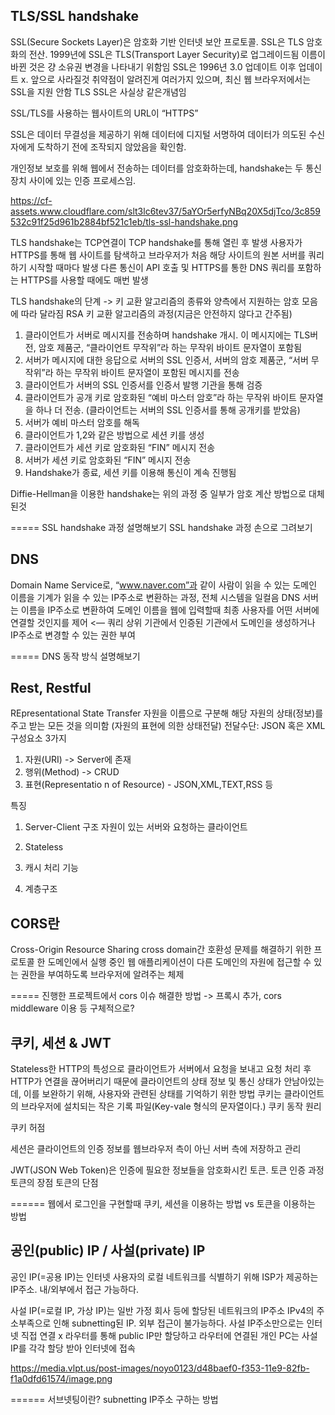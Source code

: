 ## TLS/SSL handshake

SSL(Secure Sockets Layer)은 암호화 기반 인터넷 보안 프로토콜.
SSL은 TLS 암호화의 전산. 1999년에 SSL은 TLS(Transport Layer Security)로 업그레이드됨
이름이 바뀐 것은 걍 소유권 변경을 나타내기 위함임
SSL은 1996년 3.0 업데이트 이후 업데이트 x. 앞으로 사라질것
취약점이 알려진게 여러가지 있으며, 최신 웹 브라우저에서는 SSL을 지원 안함
TLS SSL은 사실상 같은개념임

SSL/TLS를 사용하는 웹사이트의 URL이 “HTTPS”

SSL은 데이터 무결성을 제공하기 위해 데이터에 디지털 서명하여
데이터가 의도된 수신자에게 도착하기 전에 조작되지 않았음을 확인함.

개인정보 보호를 위해 웹에서 전송하는 데이터를 암호화하는데,
handshake는 두 통신 장치 사이에 있는 인증 프로세스임.

https://cf-assets.www.cloudflare.com/slt3lc6tev37/5aYOr5erfyNBq20X5djTco/3c859532c91f25d961b2884bf521c1eb/tls-ssl-handshake.png

TLS handshake는 TCP연결이 TCP handshake를 통해 열린 후 발생
사용자가 HTTPS를 통해 웹 사이트를 탐색하고 브라우저가 처음 해당 사이트의 원본 서버를 쿼리하기 시작할 때마다 발생
다른 통신이 API 호출 및 HTTPS를 통한 DNS 쿼리를 포함하는 HTTPS를 사용할 때에도 매번 발생

TLS handshake의 단계 -> 키 교환 알고리즘의 종류와 양측에서 지원하는 암호 모음에 따라 달라짐
RSA 키 교환 알고리즘의 과정(지금은 안전하지 않다고 간주됨)
1. 클라이언트가 서버로 메시지를 전송하며 handshake 개시. 이 메시지에는 TLS버전, 암호 제품군, “클라이언트 무작위”라 하는 무작위 바이트 문자열이 포함됨
2. 서버가 메시지에 대한 응답으로 서버의 SSL 인증서, 서버의 암호 제품군, “서버 무작위”라 하는 무작위 바이트 문자열이 포함된 메시지를 전송
3. 클라이언트가 서버의 SSL 인증서를 인증서 발행 기관을 통해 검증
4. 클라이언트가 공개 키로 암호화된 “예비 마스터 암호”라 하는 무작위 바이트 문자열을 하나 더 전송. (클라이언트는 서버의 SSL 인증서를 통해 공개키를 받았음)
5. 서버가 예비 마스터 암호를 해독
6. 클라이언트가 1,2와 같은 방법으로 세션 키를 생성
7. 클라이언트가 세션 키로 암호화된 “FIN” 메시지 전송
8. 서버가 세션 키로 암호화된 “FIN” 메시지 전송
9. Handshake가 종료, 세션 키를 이용해 통신이 계속 진행됨

Diffie-Hellman을 이용한 handshake는 위의 과정 중 일부가 암호 계산 방법으로 대체된것

=====
SSL handshake 과정 설명해보기
SSL handshake 과정 손으로 그려보기

## DNS
Domain Name Service로, “www.naver.com”과 같이 사람이 읽을 수 있는 도메인 이름을 기계가 읽을 수 있는 IP주소로 변환하는 과정, 전체 시스템을 일컬음
DNS 서버는 이름을 IP주소로 변환하여 도메인 이름을 웹에 입력할때 최종 사용자를 어떤 서버에 연결할 것인지를 제어 <— 쿼리
상위 기관에서 인증된 기관에서 도메인을 생성하거나 IP주소로 변경할 수 있는 권한 부여


=====
DNS 동작 방식 설명해보기


## Rest, Restful
REpresentational State Transfer
자원을 이름으로 구분해 해당 자원의 상태(정보)를 주고 받는 모든 것을 의미함
(자원의 표현에 의한 상태전달)
전달수단: JSON 혹은 XML
구성요소 3가지
1. 자원(URI) -> Server에 존재
2. 행위(Method) -> CRUD
3. 표현(Representatio n of Resource) - JSON,XML,TEXT,RSS 등

특징
1. Server-Client 구조
자원이 있는 서버와 요청하는 클라이언트
2. Stateless

3. 캐시 처리 기능

4. 계층구조




## CORS란
Cross-Origin Resource Sharing
cross domain간 호환성 문제를 해결하기 위한 프로토콜
한 도메인에서 실행 중인 웹 애플리케이션이 다른 도메인의 자원에 접근할 수 있는 권한을 부여하도록 브라우저에 알려주는 체제


=====
진행한 프로젝트에서 cors 이슈 해결한 방법 -> 프록시 추가, cors middleware 이용 등 구체적으로?


## 쿠키, 세션 & JWT

Stateless한 HTTP의 특성으로 클라이언트가 서버에서 요청을 보내고 요청 처리 후 HTTP가 연결을 끊어버리기 때문에 클라이언트의 상태 정보 및 통신 상태가 안남아있는데, 이를 보완하기 위해, 사용자와 관련된 상태를 기억하기 위한 방법
쿠키는 클라이언트의 브라우저에 설치되는 작은 기록 파일(Key-vale 형식의 문자열이다.)
쿠키 동작 원리

쿠키 허점


세션은 클라이언트의 인증 정보를 웹브라우저 측이 아닌 서버 측에 저장하고 관리

JWT(JSON Web Token)은 인증에 필요한 정보들을 암호화시킨 토큰.
토큰 인증 과정
토큰의 장점
토큰의 단점

======
웹에서 로그인을 구현할때 쿠키, 세션을 이용하는 방법 vs 토큰을 이용하는 방법

## 공인(public) IP / 사설(private) IP
공인 IP(=공용 IP)는 인터넷 사용자의 로컬 네트워크를 식별하기 위해 ISP가 제공하는 IP주소. 내/외부에서 접근 가능하다.

사설 IP(=로컬 IP, 가상 IP)는 일반 가정 회사 등에 할당된 네트워크의 IP주소
IPv4의 주소부족으로 인해 subnetting된 IP. 외부 접근이 불가능하다.
사설 IP주소만으로는 인터넷 직접 연결 x
라우터를 통해 public IP만 할당하고 라우터에 연결된 개인 PC는 사설 IP를 각각 할당 받아 인터넷에 접속

https://media.vlpt.us/post-images/noyo0123/d48baef0-f353-11e9-82fb-f1a0dfd61574/image.png

======
서브넷팅이란?
subnetting IP주소 구하는 방법
